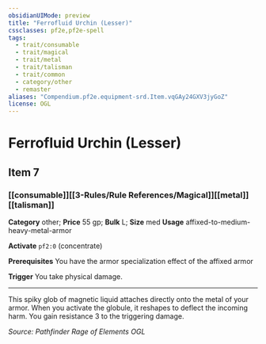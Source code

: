 ```yaml
---
obsidianUIMode: preview
title: "Ferrofluid Urchin (Lesser)"
cssclasses: pf2e,pf2e-spell
tags:
  - trait/consumable
  - trait/magical
  - trait/metal
  - trait/talisman
  - trait/common
  - category/other
  - remaster
aliases: "Compendium.pf2e.equipment-srd.Item.vqGAy24GXV3jyGoZ"
license: OGL
---
```

# Ferrofluid Urchin (Lesser)
## Item 7
### [[consumable]][[3-Rules/Rule References/Magical]][[metal]][[talisman]]

**Category** other; 
**Price** 55 gp; 
**Bulk** L; **Size** med
**Usage** affixed-to-medium-heavy-metal-armor

**Activate** `pf2:0` (concentrate)

**Prerequisites** You have the armor specialization effect of the affixed armor

**Trigger** You take physical damage.

* * *

This spiky glob of magnetic liquid attaches directly onto the metal of your armor. When you activate the globule, it reshapes to deflect the incoming harm. You gain resistance 3 to the triggering damage.

*Source: Pathfinder Rage of Elements*
*OGL*